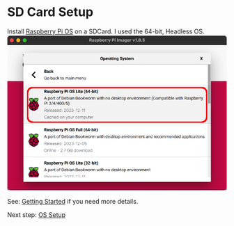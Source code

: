 SD Card Setup
=============

  Install [Raspberry Pi OS](https://www.raspberrypi.org/downloads/raspbian/) on a SDCard. 
  I used the 64-bit, Headless OS.
  ![Headless64bitOS](images/setup/RaspberryPiOS-64bit-OS-Lite.png)

  See: [Getting Started](https://www.raspberrypi.org/documentation/installation/installing-images/) if you need more details. 
 
Next step: [OS Setup](ossetup.html)
   
